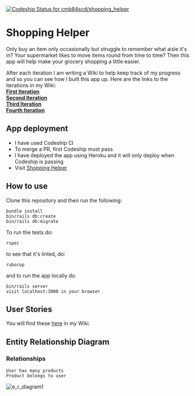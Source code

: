 [![Codeship Status for cmb84scd/shopping_helper](https://app.codeship.com/projects/8e7d43d9-779f-4697-9381-592be0620b21/status?branch=master)](https://app.codeship.com/projects/422370)
# Shopping Helper

Only buy an item only occasionally but struggle to remember what aisle it's in? Your supermarket likes to move items round from time to time? Then this app will help make your grocery shopping a little easier.

After each iteration I am writing a Wiki to help keep track of my progress and so you can see how I built this app up. Here are the links to the iterations in my Wiki:<br>
<b>[First Iteration](https://github.com/cmb84scd/shopping_helper/wiki/First-Iteration)<br>
[Second Iteration](https://github.com/cmb84scd/shopping_helper/wiki/Second-Iteration)<br>
[Third Iteration](https://github.com/cmb84scd/shopping_helper/wiki/Third-Iteration)<br>
[Fourth Iteration](https://github.com/cmb84scd/shopping_helper/wiki/Fourth-Iteration)</b>

## App deployment
- I have used Codeship CI
- To merge a PR, first Codeship must pass
- I have deployed the app using Heroku and it will only deploy when Codeship is passing
- Visit [Shopping Helper](https://shopping-help.herokuapp.com/)

## How to use
Clone this repository and then run the following:
```
bundle install
bin/rails db:create
bin/rails db:migrate
```
To run the tests do:
```
rspec
```
to see that it's linted, do:
```
rubocop
```
and to run the app locally do:
```
bin/rails server
visit localhost:3000 in your browser
```
## User Stories
You will find these [here](https://github.com/cmb84scd/shopping_helper/wiki/User-Stories) in my Wiki.

## Entity Relationship Diagram
### Relationships
```
User has many products
Product belongs to user
```
![e_r_diagram1](https://user-images.githubusercontent.com/61843502/103560579-e4373a00-4eaf-11eb-9a88-e610099776b2.png)
